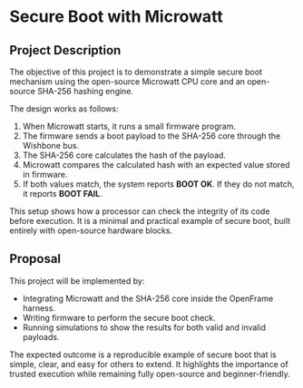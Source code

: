 # Secure Boot with Microwatt

## Project Description

The objective of this project is to demonstrate a simple secure boot mechanism using the open-source Microwatt CPU core and an open-source SHA-256 hashing engine.  

The design works as follows:
1. When Microwatt starts, it runs a small firmware program.  
2. The firmware sends a boot payload to the SHA-256 core through the Wishbone bus.  
3. The SHA-256 core calculates the hash of the payload.  
4. Microwatt compares the calculated hash with an expected value stored in firmware.  
5. If both values match, the system reports **BOOT OK**. If they do not match, it reports **BOOT FAIL**.  

This setup shows how a processor can check the integrity of its code before execution. It is a minimal and practical example of secure boot, built entirely with open-source hardware blocks.


## Proposal

This project will be implemented by:
- Integrating Microwatt and the SHA-256 core inside the OpenFrame harness.  
- Writing firmware to perform the secure boot check.  
- Running simulations to show the results for both valid and invalid payloads.  

The expected outcome is a reproducible example of secure boot that is simple, clear, and easy for others to extend. It highlights the importance of trusted execution while remaining fully open-source and beginner-friendly.
